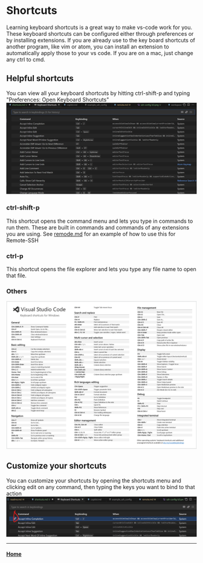 # Shortcuts

Learning keyboard shortcuts is a great way to make vs-code work for you. These keyboard shortcuts can be configured either through preferences or by installing extensions. If you are already use to the key board shortcuts of another program, like vim or atom, you can install an extension to automatically apply those to your vs code. If you are on a mac, just change any ctrl to cmd.

## Helpful shortcuts

You can view all your keyboard shortcuts by hitting ctrl-shift-p and typing "Preferences: Open Keyboard Shortcuts" 
![shortcuts_menu](images/shortcuts_menu.png)

### ctrl-shift-p

This shortcut opens the command menu and lets you type in commands to run them. These are built in commands and commands of any extensions you are using. See [remode.md](remote.md) for an example of how to use this for Remote-SSH

### ctrl-p

This shortcut opens the file explorer and lets you type any file name to open that file.

### Others

![default-keyboard-shortcuts](images/default-keyboard-shortcuts.png)

## Customize your shortcuts

You can customize your shortcuts by opening the shortcuts menu and clicking edit on any command, then typing the keys you want to bind to that action
![customize_shortcuts](images/customize_shortcuts.png)

----

#### [Home](readme.md)